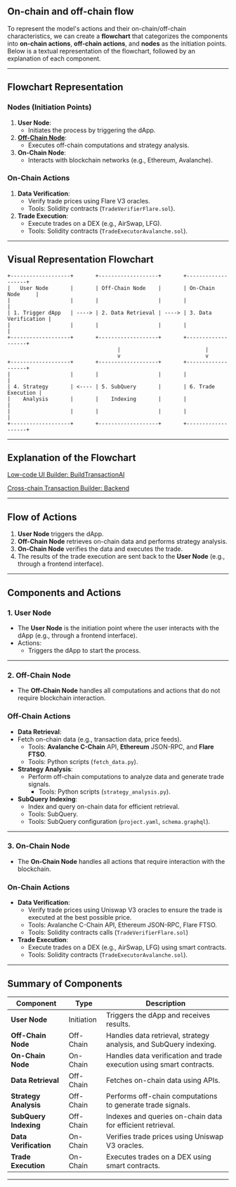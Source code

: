 ## On-chain and off-chain flow
To represent the model's actions and their on-chain/off-chain characteristics, we can create a **flowchart** that categorizes the components into **on-chain actions**, **off-chain actions**, and **nodes** as the initiation points. Below is a textual representation of the flowchart, followed by an explanation of each component.

---

## **Flowchart Representation**

### **Nodes (Initiation Points)**
1. **User Node**:
   - Initiates the process by triggering the dApp.
2. [**Off-Chain Node**](https://github.com/vickytoriah/BuildTransaction_AI/blob/7ed458393b3529c64a593e6b457dabc1358b5004/web3-dapp/docs/Off-On-Chain_interactions.md#L18-L17):
   - Executes off-chain computations and strategy analysis.
3. **On-Chain Node**:
   - Interacts with blockchain networks (e.g., Ethereum, Avalanche).




### **On-Chain Actions**
1. **Data Verification**:
   - Verify trade prices using Flare V3 oracles.
   - Tools: Solidity contracts (`TradeVerifierFlare.sol`).
2. **Trade Execution**:
   - Execute trades on a DEX (e.g., AirSwap, LFG).
   - Tools: Solidity contracts (`TradeExecutorAvalanche.sol`).

---

## **Visual Representation Flowchart**

```plaintext
+-------------------+       +-------------------+       +-------------------+
|   User Node       |       | Off-Chain Node    |       | On-Chain Node     |
|                   |       |                   |       |                   |
| 1. Trigger dApp   | ----> | 2. Data Retrieval | ----> | 3. Data Verification |
|                   |       |                   |       |                   |
+-------------------+       +-------------------+       +-------------------+
                                   |                           |
                                   v                           v
+-------------------+       +-------------------+       +-------------------+
|                   |       |                   |       |                   |
| 4. Strategy       | <---- | 5. SubQuery       |       | 6. Trade Execution |
|    Analysis       |       |    Indexing       |       |                   |
|                   |       |                   |       |                   |
+-------------------+       +-------------------+       +-------------------+
```

---

## **Explanation of[]() the Flowchart**
[Low-code UI Builder: BuildTransactionAI](http://github.com/AidanTHWong/BuildTransactionAI.git)

[Cross-chain Transaction Builder: Backend](http://github.com/vickytoriah/BuildTransactions_AI.git)

---

## **Flow of Actions**

1. **User Node** triggers the dApp.
2. **Off-Chain Node** retrieves on-chain data and performs strategy analysis.
3. **On-Chain Node** verifies the data and executes the trade.
4. The results of the trade execution are sent back to the **User Node** (e.g., through a frontend interface).

---

## **Components and Actions**
### **1. User Node**
- The **User Node** is the initiation point where the user interacts with the dApp (e.g., through a frontend interface).
- Actions:
  - Triggers the dApp to start the process.

---

### **2. Off-Chain Node**
- The **Off-Chain Node** handles all computations and actions that do not require blockchain interaction.

### **Off-Chain Actions**
- **Data Retrieval**:
- Fetch on-chain data (e.g., transaction data, price feeds).
  - Tools: **Avalanche C-Chain** API, **Ethereum** JSON-RPC, and **Flare FTSO**.
  - Tools: Python scripts (`fetch_data.py`).
- **Strategy Analysis**:
  - Perform off-chain computations to analyze data and generate trade signals.
    - Tools: Python scripts (`strategy_analysis.py`).
- **SubQuery Indexing**:
    - Index and query on-chain data for efficient retrieval.
    - Tools: SubQuery.
    - Tools: SubQuery configuration (`project.yaml`, `schema.graphql`).

---

### **3. On-Chain Node**
- The **On-Chain Node** handles all actions that require interaction with the blockchain.
### **On-Chain Actions**
  - **Data Verification**:
    - Verify trade prices using Uniswap V3 oracles to ensure the trade is executed at the best possible price.
    - Tools: Avalanche C-Chain API, Ethereum JSON-RPC, Flare FTSO.
    - Tools: Solidity contracts calls (`TradeVerifierFlare.sol`)
  - **Trade Execution**:
    - Execute trades on a DEX (e.g., AirSwap, LFG) using smart contracts.
    - Tools: Solidity contracts (`TradeExecutorAvalanche.sol`).

---

## **Summary of Components**

| **Component**         | **Type**       | **Description**                                                                 |
|------------------------|----------------|---------------------------------------------------------------------------------|
| **User Node**          | Initiation     | Triggers the dApp and receives results.                                         |
| **Off-Chain Node**     | Off-Chain      | Handles data retrieval, strategy analysis, and SubQuery indexing.               |
| **On-Chain Node**      | On-Chain       | Handles data verification and trade execution using smart contracts.            |
| **Data Retrieval**     | Off-Chain      | Fetches on-chain data using APIs.                                               |
| **Strategy Analysis**  | Off-Chain      | Performs off-chain computations to generate trade signals.                      |
| **SubQuery Indexing**  | Off-Chain      | Indexes and queries on-chain data for efficient retrieval.                      |
| **Data Verification**  | On-Chain       | Verifies trade prices using Uniswap V3 oracles.                                 |
| **Trade Execution**    | On-Chain       | Executes trades on a DEX using smart contracts.                                 |

---